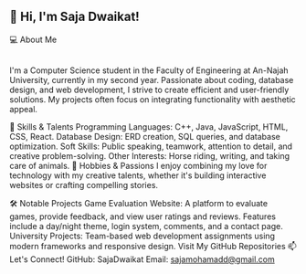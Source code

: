 <h2>👋 Hi, I'm Saja Dwaikat!</h2>
<p></p>💻 About Me</p><br>
I'm a Computer Science student in the Faculty of Engineering at An-Najah University, currently in my second year. Passionate about coding, database design, and web development, I strive to create efficient and user-friendly solutions. My projects often focus on integrating functionality with aesthetic appeal.

🚀 Skills & Talents
Programming Languages: C++, Java, JavaScript, HTML, CSS, React.
Database Design: ERD creation, SQL queries, and database optimization.
Soft Skills: Public speaking, teamwork, attention to detail, and creative problem-solving.
Other Interests: Horse riding, writing, and taking care of animals.
🌟 Hobbies & Passions
I enjoy combining my love for technology with my creative talents, whether it's building interactive websites or crafting compelling stories.

🛠️ Notable Projects
Game Evaluation Website: A platform to evaluate games, provide feedback, and view user ratings and reviews. Features include a day/night theme, login system, comments, and a contact page.
University Projects: Team-based web development assignments using modern frameworks and responsive design.
Visit My GitHub Repositories
📫 Let's Connect!
GitHub: SajaDwaikat
Email: sajamohamadd@gmail.com

